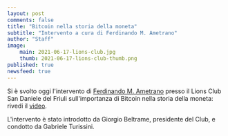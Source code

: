 ```yaml
---
layout: post
comments: false
title: "Bitcoin nella storia della moneta"
subtitle: "Intervento a cura di Ferdinando M. Ametrano" 
author: "Staff"
image:
    main: 2021-06-17-lions-club.jpg
    thumb: 2021-06-17-lions-club-thumb.png
published: true
newsfeed: true
---
```


Si è svolto oggi l'intervento di [Ferdinando M. Ametrano](http://ametrano.net/) presso il Lions Club San Daniele del Friuli sull'importanza di Bitcoin nella storia della moneta: rivedi il [video](https://youtu.be/7F2PL3h_t2o).

L'intervento è stato introdotto da Giorgio Beltrame, presidente del Club, e condotto da Gabriele Turissini.
